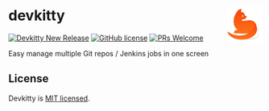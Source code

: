 # devkitty <a href="#"><img align="right" src="build-assets/icon.png" height="70px"/></a>

[![Devkitty New Release](https://github.com/egor-xyz/devkitty/actions/workflows/devkittyCI.yml/badge.svg)](https://github.com/egor-xyz/devkitty/actions/workflows/devkittyCI.yml)
[![GitHub license](https://img.shields.io/badge/license-MIT-blue.svg)](https://github.com/egor-xyz/devkitty/blob/main/LICENSE)
[![PRs Welcome](https://img.shields.io/badge/PRs-welcome-brightgreen.svg)](https://github.com/egor-xyz/devkitty/pulls)

Easy manage multiple Git repos / Jenkins jobs in one screen

## License

Devkitty is [MIT licensed](./LICENSE).
